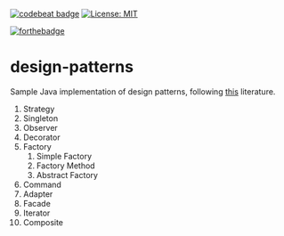 [![codebeat badge](https://codebeat.co/badges/0af59ee8-fcce-4dee-aaf5-8fae935fb0b9)](https://codebeat.co/projects/github-com-pixelstuermer-design-patterns-master)
[![License: MIT](https://img.shields.io/badge/License-MIT-yellow.svg)](https://opensource.org/licenses/MIT)

[![forthebadge](http://forthebadge.com/images/badges/contains-cat-gifs.svg)](http://forthebadge.com)

# design-patterns
Sample Java implementation of design patterns, following [this](https://www.amazon.de/Entwurfsmuster-von-Kopf-bis-Fuß-ebook/dp/B06XJCQZ2L/ref=sr_1_1?ie=UTF8&qid=1508953924&sr=8-1) literature.

1. Strategy
2. Singleton
3. Observer
4. Decorator
5. Factory
    1. Simple Factory
    2. Factory Method
    3. Abstract Factory
6. Command
7. Adapter
8. Facade
9. Iterator
10. Composite